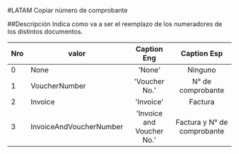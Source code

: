 #LATAM Copiar número de comprobante

##Descripción
Indica como va a ser el reemplazo de los numeradores de los distintos documentos.

|Nro|valor| Caption Eng | Caption Esp|
|---|-----|:-------------:|:------------:|
|0|None|'None'|Ninguno|
|1|VoucherNumber|'Voucher No.'|N° de comprobante|
|2|Invoice|'Invoice'|Factura|
|3|InvoiceAndVoucherNumber|'Invoice and Voucher No.'|Factura y N° de comprobante|
